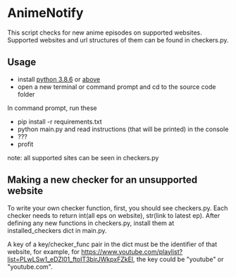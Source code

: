 # AnimeNotify
  This script checks for new anime episodes on supported websites. Supported websites and url structures of them can be found in checkers.py.
  
## Usage
- install [python 3.8.6](https://www.python.org/downloads/release/python-386/) or [above](https://www.python.org/downloads/)
- open a new terminal or command prompt and cd to the source code folder

In command prompt, run these
- pip install -r requirements.txt
- python main.py          and read instructions (that will be printed) in the console
- ???
- profit

note: all supported sites can be seen in checkers.py

## Making a new checker for an unsupported website
To write your own checker function, first, you should see checkers.py. Each checker needs to return int(all eps on website), str(link to latest ep). After defining any new functions in checkers.py, install them at installed_checkers dict in main.py. 

A key of a key/checker_func pair in the dict must be the identifier of that website, for example, for https://www.youtube.com/playlist?list=PLwLSw1_eDZl01_ftoIT3birJWkpxFZkEl, the key could be "youtube" or "youtube.com".
